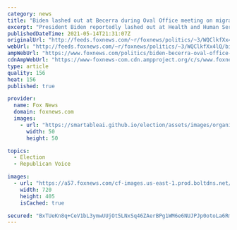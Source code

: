 ```yaml
---
category: news
title: "Biden lashed out at Becerra during Oval Office meeting on migrant kids amid HHS-White House tensions: reports"
excerpt: "President Biden reportedly lashed out at Health and Human Services (HHS) Secretary Xavier Becerra over his department’s handling of migrant children -- amid broader reported tensions between the White House and HHS."
publishedDateTime: 2021-05-14T21:31:07Z
originalUrl: "http://feeds.foxnews.com/~r/foxnews/politics/~3/WQClkfXx4lQ/biden-becerra-oval-office-migrant-kids-hhs-white-house-tensions"
webUrl: "http://feeds.foxnews.com/~r/foxnews/politics/~3/WQClkfXx4lQ/biden-becerra-oval-office-migrant-kids-hhs-white-house-tensions"
ampWebUrl: "https://www.foxnews.com/politics/biden-becerra-oval-office-migrant-kids-hhs-white-house-tensions.amp"
cdnAmpWebUrl: "https://www-foxnews-com.cdn.ampproject.org/c/s/www.foxnews.com/politics/biden-becerra-oval-office-migrant-kids-hhs-white-house-tensions.amp"
type: article
quality: 156
heat: 156
published: true

provider:
  name: Fox News
  domain: foxnews.com
  images:
    - url: "https://smartableai.github.io/election/assets/images/organizations/foxnews.com-50x50.jpg"
      width: 50
      height: 50

topics:
  - Election
  - Republican Voice

images:
  - url: "https://a57.foxnews.com/cf-images.us-east-1.prod.boltdns.net/v1/static/694940094001/18d5382e-fb73-4ecb-b630-6e13a9057c7b/31b58cbf-68dc-476f-9478-fea5b8426eff/1280x720/match/720/405/image.jpg?ve=1&tl=1"
    width: 720
    height: 405
    isCached: true

secured: "BxTUeKn8q+CeV1bL3ymwUUjOt5LNxSq46ZAerBPg1WM6e6NUJPJp0otoLa6RmQErRBb6bV4poCsv9Ze8nH4cjE80OEerzQeeO1jjvY1mCl9JBVBNliL9S8nQNko+thHZsjgl8leVQdwefNVBBmSHRSFbeNWxXt3n6jJIZzp0dQgYjrVu4wz3fk4zZner2HQ3j16J/SQgNBvImplN62yUxEgSwe79g6ga50Puf9oh350ubrEY151ycP+3JqidmNcnKqYdxFuQwS5nDkkdAcBs4pFMsqSrjnnOLMTClbvgAMwrkzWPd1bbz0X3YsHFSAhgegmIdUR0Q+8h7FxbK5G1RUS43zgNdUISjh95RuTNOOQ=;u9muFqmphaMYGr831VUOBQ=="
---
```


